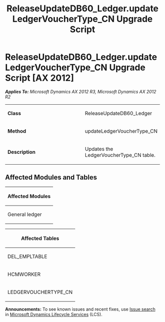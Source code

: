 ﻿---
title: ReleaseUpdateDB60_Ledger.updateLedgerVoucherType_CN Upgrade Script
TOCTitle: ReleaseUpdateDB60_Ledger.updateLedgerVoucherType_CN Upgrade Script
ms:assetid: c54f50fb-e288-3606-3ba0-4786be72649d
ms:mtpsurl: https://msdn.microsoft.com/en-us/library/JJ719526(v=AX.60)
ms:contentKeyID: 49711094
ms.date: 05/18/2015
mtps_version: v=AX.60
---

# ReleaseUpdateDB60\_Ledger.updateLedgerVoucherType\_CN Upgrade Script [AX 2012]


_**Applies To:** Microsoft Dynamics AX 2012 R3, Microsoft Dynamics AX 2012 R2_

<table>
<colgroup>
<col style="width: 50%" />
<col style="width: 50%" />
</colgroup>
<tbody>
<tr class="odd">
<td><p><strong>Class</strong></p></td>
<td><p>ReleaseUpdateDB60_Ledger</p></td>
</tr>
<tr class="even">
<td><p><strong>Method</strong></p></td>
<td><p>updateLedgerVoucherType_CN</p></td>
</tr>
<tr class="odd">
<td><p><strong>Description</strong></p></td>
<td><p>Updates the LedgerVoucherType_CN table.</p></td>
</tr>
</tbody>
</table>


## Affected Modules and Tables

<table>
<colgroup>
<col style="width: 100%" />
</colgroup>
<thead>
<tr class="header">
<th><p>Affected Modules</p></th>
</tr>
</thead>
<tbody>
<tr class="odd">
<td><p>General ledger</p></td>
</tr>
</tbody>
</table>


<table>
<colgroup>
<col style="width: 100%" />
</colgroup>
<thead>
<tr class="header">
<th><p>Affected Tables</p></th>
</tr>
</thead>
<tbody>
<tr class="odd">
<td><p>DEL_EMPLTABLE</p></td>
</tr>
<tr class="even">
<td><p>HCMWORKER</p></td>
</tr>
<tr class="odd">
<td><p>LEDGERVOUCHERTYPE_CN</p></td>
</tr>
</tbody>
</table>

  
**Announcements:** To see known issues and recent fixes, use [Issue search](http://go.microsoft.com/fwlink/?linkid=389258) in [Microsoft Dynamics Lifecycle Services](http://go.microsoft.com/fwlink/?linkid=306505) (LCS).

